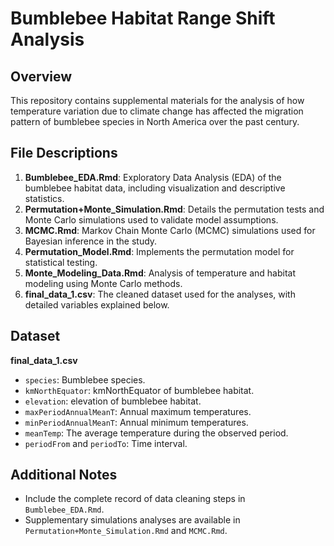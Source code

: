 # Bumblebee Habitat Range Shift Analysis

## Overview
This repository contains supplemental materials for the analysis of how temperature variation due to climate change has affected the migration pattern of bumblebee species in North America over the past century.

## File Descriptions
1. **Bumblebee_EDA.Rmd**: Exploratory Data Analysis (EDA) of the bumblebee habitat data, including visualization and descriptive statistics.
2. **Permutation+Monte_Simulation.Rmd**: Details the permutation tests and Monte Carlo simulations used to validate model assumptions.
3. **MCMC.Rmd**: Markov Chain Monte Carlo (MCMC) simulations used for Bayesian inference in the study.
4. **Permutation_Model.Rmd**: Implements the permutation model for statistical testing.
5. **Monte_Modeling_Data.Rmd**: Analysis of temperature and habitat modeling using Monte Carlo methods.
6. **final_data_1.csv**: The cleaned dataset used for the analyses, with detailed variables explained below.

## Dataset
**final_data_1.csv**
- `species`: Bumblebee species.
- `kmNorthEquator`: kmNorthEquator of bumblebee habitat.
- `elevation`: elevation of bumblebee habitat.
- `maxPeriodAnnualMeanT`: Annual maximum temperatures.
- `minPeriodAnnualMeanT`: Annual minimum temperatures.
- `meanTemp`: The average temperature during the observed period.
- `periodFrom` and `periodTo`: Time interval.

## Additional Notes
- Include the complete record of data cleaning steps in `Bumblebee_EDA.Rmd`.
- Supplementary simulations analyses are available in `Permutation+Monte_Simulation.Rmd` and `MCMC.Rmd`.
